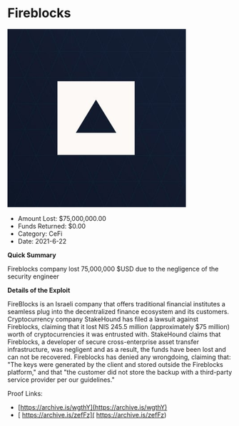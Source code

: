 # Fireblocks
![Fireblocks](/rektimages/Fireblocks.png)
- Amount Lost: $75,000,000.00
- Funds Returned: $0.00
- Category: CeFi
- Date: 2021-6-22

**Quick Summary**

Fireblocks company lost 75,000,000 $USD due to the negligence of the security engineer

  


 **Details of the Exploit**

FireBlocks is an Israeli company that offers traditional financial institutes a seamless plug into the decentralized finance ecosystem and its customers. Cryptocurrency company StakeHound has filed a lawsuit against  Fireblocks, claiming that it lost NIS 245.5 million (approximately $75 million) worth of cryptocurrencies it was entrusted with. StakeHound claims that Fireblocks, a developer of secure cross-enterprise asset transfer infrastructure, was negligent and as a result, the funds have been lost and can not be recovered. Fireblocks has denied any wrongdoing, claiming that: "The keys were generated by the client and stored outside the Fireblocks platform," and that "the customer did not store the backup with a third-party service provider per our guidelines."


Proof Links:
- [https://archive.is/wgthY](https://archive.is/wgthY)
- [ https://archive.is/zefFz]( https://archive.is/zefFz)


